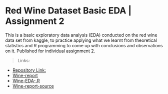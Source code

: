 # Red Wine Dataset Basic EDA | Assignment 2

This is a basic exploratory data analysis (EDA) conducted on the red wine data set from kaggle,
to practice applying what we learnt from theoretical statistics and R programming to come up with
conclusions and observations on it. Published for individual assignment 2.

> Links:

* [Repository Link:](https://github.com/Misk-DSI/individual-assignment-2-SWE-Ahmed)
* [Wine-report](https://misk-dsi.github.io/individual-assignment-2-SWE-Ahmed/wine_report.html)
* [Wine-EDA-.R]("./src/wine_EDA.R")
* [Wine-report-source]("./src/wine_report.Rmd")
